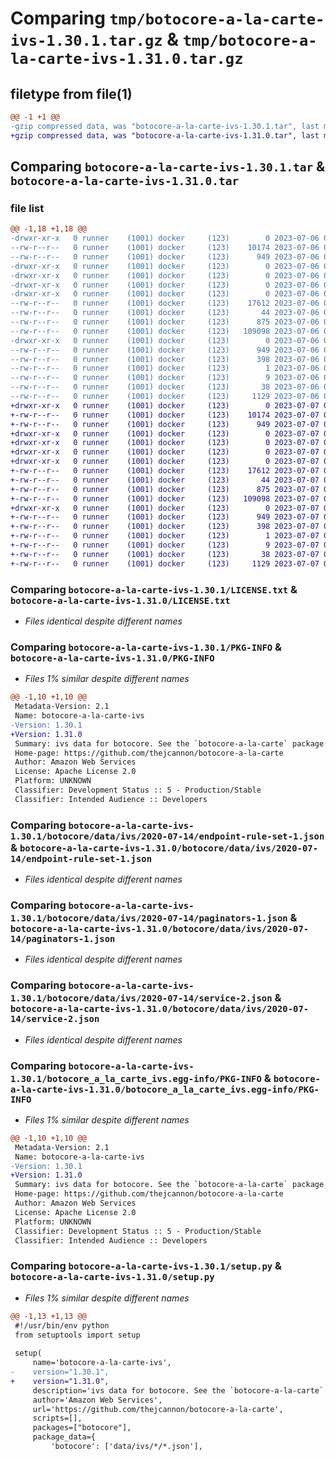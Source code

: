# Comparing `tmp/botocore-a-la-carte-ivs-1.30.1.tar.gz` & `tmp/botocore-a-la-carte-ivs-1.31.0.tar.gz`

## filetype from file(1)

```diff
@@ -1 +1 @@
-gzip compressed data, was "botocore-a-la-carte-ivs-1.30.1.tar", last modified: Thu Jul  6 01:45:08 2023, max compression
+gzip compressed data, was "botocore-a-la-carte-ivs-1.31.0.tar", last modified: Fri Jul  7 01:43:59 2023, max compression
```

## Comparing `botocore-a-la-carte-ivs-1.30.1.tar` & `botocore-a-la-carte-ivs-1.31.0.tar`

### file list

```diff
@@ -1,18 +1,18 @@
-drwxr-xr-x   0 runner    (1001) docker     (123)        0 2023-07-06 01:45:08.762859 botocore-a-la-carte-ivs-1.30.1/
--rw-r--r--   0 runner    (1001) docker     (123)    10174 2023-07-06 01:45:08.000000 botocore-a-la-carte-ivs-1.30.1/LICENSE.txt
--rw-r--r--   0 runner    (1001) docker     (123)      949 2023-07-06 01:45:08.762859 botocore-a-la-carte-ivs-1.30.1/PKG-INFO
-drwxr-xr-x   0 runner    (1001) docker     (123)        0 2023-07-06 01:45:08.762859 botocore-a-la-carte-ivs-1.30.1/botocore/
-drwxr-xr-x   0 runner    (1001) docker     (123)        0 2023-07-06 01:45:08.762859 botocore-a-la-carte-ivs-1.30.1/botocore/data/
-drwxr-xr-x   0 runner    (1001) docker     (123)        0 2023-07-06 01:45:08.762859 botocore-a-la-carte-ivs-1.30.1/botocore/data/ivs/
-drwxr-xr-x   0 runner    (1001) docker     (123)        0 2023-07-06 01:45:08.762859 botocore-a-la-carte-ivs-1.30.1/botocore/data/ivs/2020-07-14/
--rw-r--r--   0 runner    (1001) docker     (123)    17612 2023-07-06 01:44:40.000000 botocore-a-la-carte-ivs-1.30.1/botocore/data/ivs/2020-07-14/endpoint-rule-set-1.json
--rw-r--r--   0 runner    (1001) docker     (123)       44 2023-07-06 01:44:40.000000 botocore-a-la-carte-ivs-1.30.1/botocore/data/ivs/2020-07-14/examples-1.json
--rw-r--r--   0 runner    (1001) docker     (123)      875 2023-07-06 01:44:40.000000 botocore-a-la-carte-ivs-1.30.1/botocore/data/ivs/2020-07-14/paginators-1.json
--rw-r--r--   0 runner    (1001) docker     (123)   109098 2023-07-06 01:44:40.000000 botocore-a-la-carte-ivs-1.30.1/botocore/data/ivs/2020-07-14/service-2.json
-drwxr-xr-x   0 runner    (1001) docker     (123)        0 2023-07-06 01:45:08.762859 botocore-a-la-carte-ivs-1.30.1/botocore_a_la_carte_ivs.egg-info/
--rw-r--r--   0 runner    (1001) docker     (123)      949 2023-07-06 01:45:08.000000 botocore-a-la-carte-ivs-1.30.1/botocore_a_la_carte_ivs.egg-info/PKG-INFO
--rw-r--r--   0 runner    (1001) docker     (123)      398 2023-07-06 01:45:08.000000 botocore-a-la-carte-ivs-1.30.1/botocore_a_la_carte_ivs.egg-info/SOURCES.txt
--rw-r--r--   0 runner    (1001) docker     (123)        1 2023-07-06 01:45:08.000000 botocore-a-la-carte-ivs-1.30.1/botocore_a_la_carte_ivs.egg-info/dependency_links.txt
--rw-r--r--   0 runner    (1001) docker     (123)        9 2023-07-06 01:45:08.000000 botocore-a-la-carte-ivs-1.30.1/botocore_a_la_carte_ivs.egg-info/top_level.txt
--rw-r--r--   0 runner    (1001) docker     (123)       38 2023-07-06 01:45:08.762859 botocore-a-la-carte-ivs-1.30.1/setup.cfg
--rw-r--r--   0 runner    (1001) docker     (123)     1129 2023-07-06 01:45:08.000000 botocore-a-la-carte-ivs-1.30.1/setup.py
+drwxr-xr-x   0 runner    (1001) docker     (123)        0 2023-07-07 01:43:59.715384 botocore-a-la-carte-ivs-1.31.0/
+-rw-r--r--   0 runner    (1001) docker     (123)    10174 2023-07-07 01:43:59.000000 botocore-a-la-carte-ivs-1.31.0/LICENSE.txt
+-rw-r--r--   0 runner    (1001) docker     (123)      949 2023-07-07 01:43:59.715384 botocore-a-la-carte-ivs-1.31.0/PKG-INFO
+drwxr-xr-x   0 runner    (1001) docker     (123)        0 2023-07-07 01:43:59.711383 botocore-a-la-carte-ivs-1.31.0/botocore/
+drwxr-xr-x   0 runner    (1001) docker     (123)        0 2023-07-07 01:43:59.711383 botocore-a-la-carte-ivs-1.31.0/botocore/data/
+drwxr-xr-x   0 runner    (1001) docker     (123)        0 2023-07-07 01:43:59.711383 botocore-a-la-carte-ivs-1.31.0/botocore/data/ivs/
+drwxr-xr-x   0 runner    (1001) docker     (123)        0 2023-07-07 01:43:59.711383 botocore-a-la-carte-ivs-1.31.0/botocore/data/ivs/2020-07-14/
+-rw-r--r--   0 runner    (1001) docker     (123)    17612 2023-07-07 01:43:28.000000 botocore-a-la-carte-ivs-1.31.0/botocore/data/ivs/2020-07-14/endpoint-rule-set-1.json
+-rw-r--r--   0 runner    (1001) docker     (123)       44 2023-07-07 01:43:28.000000 botocore-a-la-carte-ivs-1.31.0/botocore/data/ivs/2020-07-14/examples-1.json
+-rw-r--r--   0 runner    (1001) docker     (123)      875 2023-07-07 01:43:28.000000 botocore-a-la-carte-ivs-1.31.0/botocore/data/ivs/2020-07-14/paginators-1.json
+-rw-r--r--   0 runner    (1001) docker     (123)   109098 2023-07-07 01:43:28.000000 botocore-a-la-carte-ivs-1.31.0/botocore/data/ivs/2020-07-14/service-2.json
+drwxr-xr-x   0 runner    (1001) docker     (123)        0 2023-07-07 01:43:59.711383 botocore-a-la-carte-ivs-1.31.0/botocore_a_la_carte_ivs.egg-info/
+-rw-r--r--   0 runner    (1001) docker     (123)      949 2023-07-07 01:43:59.000000 botocore-a-la-carte-ivs-1.31.0/botocore_a_la_carte_ivs.egg-info/PKG-INFO
+-rw-r--r--   0 runner    (1001) docker     (123)      398 2023-07-07 01:43:59.000000 botocore-a-la-carte-ivs-1.31.0/botocore_a_la_carte_ivs.egg-info/SOURCES.txt
+-rw-r--r--   0 runner    (1001) docker     (123)        1 2023-07-07 01:43:59.000000 botocore-a-la-carte-ivs-1.31.0/botocore_a_la_carte_ivs.egg-info/dependency_links.txt
+-rw-r--r--   0 runner    (1001) docker     (123)        9 2023-07-07 01:43:59.000000 botocore-a-la-carte-ivs-1.31.0/botocore_a_la_carte_ivs.egg-info/top_level.txt
+-rw-r--r--   0 runner    (1001) docker     (123)       38 2023-07-07 01:43:59.715384 botocore-a-la-carte-ivs-1.31.0/setup.cfg
+-rw-r--r--   0 runner    (1001) docker     (123)     1129 2023-07-07 01:43:59.000000 botocore-a-la-carte-ivs-1.31.0/setup.py
```

### Comparing `botocore-a-la-carte-ivs-1.30.1/LICENSE.txt` & `botocore-a-la-carte-ivs-1.31.0/LICENSE.txt`

 * *Files identical despite different names*

### Comparing `botocore-a-la-carte-ivs-1.30.1/PKG-INFO` & `botocore-a-la-carte-ivs-1.31.0/PKG-INFO`

 * *Files 1% similar despite different names*

```diff
@@ -1,10 +1,10 @@
 Metadata-Version: 2.1
 Name: botocore-a-la-carte-ivs
-Version: 1.30.1
+Version: 1.31.0
 Summary: ivs data for botocore. See the `botocore-a-la-carte` package for more info.
 Home-page: https://github.com/thejcannon/botocore-a-la-carte
 Author: Amazon Web Services
 License: Apache License 2.0
 Platform: UNKNOWN
 Classifier: Development Status :: 5 - Production/Stable
 Classifier: Intended Audience :: Developers
```

### Comparing `botocore-a-la-carte-ivs-1.30.1/botocore/data/ivs/2020-07-14/endpoint-rule-set-1.json` & `botocore-a-la-carte-ivs-1.31.0/botocore/data/ivs/2020-07-14/endpoint-rule-set-1.json`

 * *Files identical despite different names*

### Comparing `botocore-a-la-carte-ivs-1.30.1/botocore/data/ivs/2020-07-14/paginators-1.json` & `botocore-a-la-carte-ivs-1.31.0/botocore/data/ivs/2020-07-14/paginators-1.json`

 * *Files identical despite different names*

### Comparing `botocore-a-la-carte-ivs-1.30.1/botocore/data/ivs/2020-07-14/service-2.json` & `botocore-a-la-carte-ivs-1.31.0/botocore/data/ivs/2020-07-14/service-2.json`

 * *Files identical despite different names*

### Comparing `botocore-a-la-carte-ivs-1.30.1/botocore_a_la_carte_ivs.egg-info/PKG-INFO` & `botocore-a-la-carte-ivs-1.31.0/botocore_a_la_carte_ivs.egg-info/PKG-INFO`

 * *Files 1% similar despite different names*

```diff
@@ -1,10 +1,10 @@
 Metadata-Version: 2.1
 Name: botocore-a-la-carte-ivs
-Version: 1.30.1
+Version: 1.31.0
 Summary: ivs data for botocore. See the `botocore-a-la-carte` package for more info.
 Home-page: https://github.com/thejcannon/botocore-a-la-carte
 Author: Amazon Web Services
 License: Apache License 2.0
 Platform: UNKNOWN
 Classifier: Development Status :: 5 - Production/Stable
 Classifier: Intended Audience :: Developers
```

### Comparing `botocore-a-la-carte-ivs-1.30.1/setup.py` & `botocore-a-la-carte-ivs-1.31.0/setup.py`

 * *Files 1% similar despite different names*

```diff
@@ -1,13 +1,13 @@
 #!/usr/bin/env python
 from setuptools import setup
 
 setup(
     name='botocore-a-la-carte-ivs',
-    version="1.30.1",
+    version="1.31.0",
     description='ivs data for botocore. See the `botocore-a-la-carte` package for more info.',
     author='Amazon Web Services',
     url='https://github.com/thejcannon/botocore-a-la-carte',
     scripts=[],
     packages=["botocore"],
     package_data={
         'botocore': ['data/ivs/*/*.json'],
```

